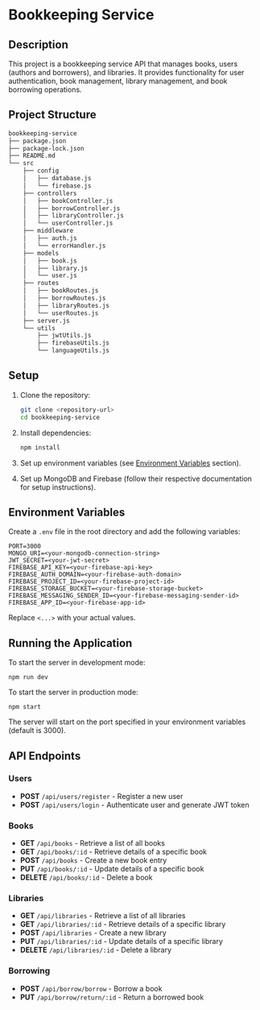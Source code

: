 # Bookkeeping Service

## Description

This project is a bookkeeping service API that manages books, users (authors and borrowers), and libraries. It provides functionality for user authentication, book management, library management, and book borrowing operations.

## Project Structure

```bash
bookkeeping-service
├── package.json
├── package-lock.json
├── README.md
└── src
    ├── config
    │   ├── database.js
    │   └── firebase.js
    ├── controllers
    │   ├── bookController.js
    │   ├── borrowController.js
    │   ├── libraryController.js
    │   └── userController.js
    ├── middleware
    │   ├── auth.js
    │   └── errorHandler.js
    ├── models
    │   ├── book.js
    │   ├── library.js
    │   └── user.js
    ├── routes
    │   ├── bookRoutes.js
    │   ├── borrowRoutes.js
    │   ├── libraryRoutes.js
    │   └── userRoutes.js
    ├── server.js
    └── utils
        ├── jwtUtils.js
        ├── firebaseUtils.js
        └── languageUtils.js
```

## Setup

1. Clone the repository:

   ```bash
   git clone <repository-url>
   cd bookkeeping-service
   ```

2. Install dependencies:

   ```bash
   npm install
   ```

3. Set up environment variables (see [Environment Variables](#environment-variables) section).

4. Set up MongoDB and Firebase (follow their respective documentation for setup instructions).

## Environment Variables

Create a `.env` file in the root directory and add the following variables:

```
PORT=3000
MONGO_URI=<your-mongodb-connection-string>
JWT_SECRET=<your-jwt-secret>
FIREBASE_API_KEY=<your-firebase-api-key>
FIREBASE_AUTH_DOMAIN=<your-firebase-auth-domain>
FIREBASE_PROJECT_ID=<your-firebase-project-id>
FIREBASE_STORAGE_BUCKET=<your-firebase-storage-bucket>
FIREBASE_MESSAGING_SENDER_ID=<your-firebase-messaging-sender-id>
FIREBASE_APP_ID=<your-firebase-app-id>
```

Replace `<...>` with your actual values.

## Running the Application

To start the server in development mode:

```
npm run dev
```

To start the server in production mode:

```
npm start
```

The server will start on the port specified in your environment variables (default is 3000).

## API Endpoints

### Users

- **POST** `/api/users/register` - Register a new user
- **POST** `/api/users/login` - Authenticate user and generate JWT token

### Books

- **GET** `/api/books` - Retrieve a list of all books
- **GET** `/api/books/:id` - Retrieve details of a specific book
- **POST** `/api/books` - Create a new book entry
- **PUT** `/api/books/:id` - Update details of a specific book
- **DELETE** `/api/books/:id` - Delete a book

### Libraries

- **GET** `/api/libraries` - Retrieve a list of all libraries
- **GET** `/api/libraries/:id` - Retrieve details of a specific library
- **POST** `/api/libraries` - Create a new library
- **PUT** `/api/libraries/:id` - Update details of a specific library
- **DELETE** `/api/libraries/:id` - Delete a library

### Borrowing

- **POST** `/api/borrow/borrow` - Borrow a book
- **PUT** `/api/borrow/return/:id` - Return a borrowed book
